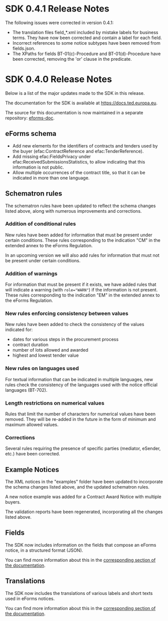 # SDK 0.4.1 Release Notes

The following issues were corrected in version 0.4.1:

* The translation files field_*.xml included by mistake labels for business terms. They have now been corrected and contain a label for each field.
* Incorrect references to some notice subtypes have been removed from fields.json.
* The XPaths for fields BT-01(c)-Procedure and BT-01(d)-Procedure have been corrected, removing the 'or' clause in the predicate.


# SDK 0.4.0 Release Notes

Below is a list of the major updates made to the SDK in this release.

The documentation for the SDK is available at https://docs.ted.europa.eu.

The source for this documentation is now maintained in a separate repository: [eforms-doc](https://github.com/OP-TED/eforms-docs).


## eForms schema

* Add new elements for the identifiers of contracts and tenders used by the buyer (efac:ContractReference and efac:TenderReference).
* Add missing efac:FieldsPrivacy​ under efac:ReceivedSubmissionsStatistics, to allow indicating that this information is not public.
* Allow multiple occurrences of the contract title, so that it can be indicated in more than one language.


## Schematron rules
The schematron rules have been updated to reflect the schema changes listed above, along with numerous improvements and corrections.

### Addition of conditional rules
New rules have been added for information that must be present under certain conditions. These rules corresponding to the indication "CM" in the extended annex to the eForms Regulation.

In an upcoming version we will also add rules for information that must not be present under certain conditions.

### Addition of warnings
For information that must be present if it exists, we have added rules that will indicate a warning (with `role="WARN"`) if the information is not present. These rules corresponding to the indication "EM" in the extended annex to the eForms Regulation.

### New rules enforcing consistency between values
New rules have been added to check the consistency of the values indicated for:
* dates for various steps in the procurement process
* contract duration
* number of lots allowed and awarded
* highest and lowest tender value

### New rules on languages used
For textual information that can be indicated in multiple languages, new rules check the consistency of the languages used with the notice official languages (BT-702).

### Length restrictions on numerical values
Rules that limit the number of characters for numerical values have been removed. They will be re-added in the future in the form of minimum and maximum allowed values.

### Corrections
Several rules requiring the presence of specific parties (mediator, eSender, etc.) have been corrected.


## Example Notices
The XML notices in the "examples" folder have been updated to incorporate the schema changes listed above, and the updated schematron rules.

A new notice example was added for a Contract Award Notice with multiple buyers.

The validation reports have been regenerated, incorporating all the changes listed above.


## Fields
The SDK now includes information on the fields that compose an eForms notice, in a structured format (JSON).

You can find more information about this in the [corresponding section of the documentation](https://docs.ted.europa.eu/eforms/0.4.0/fields/).


## Translations
The SDK now includes the translations of various labels and short texts used in eForms notices.

You can find more information about this in the [corresponding section of the documentation](https://docs.ted.europa.eu/eforms/0.4.0/translations/).
